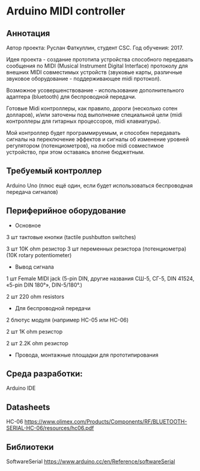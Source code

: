 # Arduino MIDI controller

## Аннотация	

Автор проекта: Руслан Фаткуллин, студент CSC. Год обучения: 2017.

Идея проекта - создание прототипа устройства способного передавать сообщения по MIDI (Musical Instrument Digital Interface) протоколу для внешних MIDI совместимых устройств (звуковые карты, различные звуковое оборудование - поддерживающее midi протокол). 

Возможное усовершенствование - использование дополнительного адаптера (bluetooth) для беспроводной передачи.

Готовые Midi контроллеры, как правило, дороги (несколько сотен долларов), и/или заточены под выполнение специальной цели (midi контроллеры для гитарных процессоров, midi клавиатуры). 

Мой контроллер будет программируемым, и способен передавать сигналы на переключение эффектов и сигналы об изменение уровней регулятором (потенциометров), на любое midi совместимое устройство, при этом оставаясь вполне бюджетным.

## Требуемый контроллер
Arduino Uno (плюс ещё один, если будет использоваться беспроводная передача сигналов)

## Периферийное оборудование 
* Основное

 3 шт тактовые кнопки (tactile pushbutton switches)

 3 шт 10K ohm резистор 3 шт переменных резистора (потенциометра) (10K rotary potentiometer)
 
* Вывод сигнала 

 1 шт Female MIDI jack (5-pin DIN, другие названия СШ-5, СГ-5, DIN 41524, «5-pin DIN 180°», DIN-5/180°.)

 2 шт 220 ohm resistors


* Для беспроводной передачи 

 2 блютус модуля (например HC-05 или HC-06)

 2 шт 1K ohm резистор 

 2 шт 2.2K ohm резистор 

* Провода, монтажные площадки для прототипирования

## Среда разработки:
 Arduino IDE 

## Datasheets

HC-06
https://www.olimex.com/Products/Components/RF/BLUETOOTH-SERIAL-HC-06/resources/hc06.pdf

## Библиотеки
SoftwareSerial
https://www.arduino.cc/en/Reference/softwareSerial
